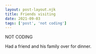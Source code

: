```yaml
---
layout: post-layout.njk
title: Friends visiting
date: 2021-09-03
tags: ['post', 'not coding']
---
```

<!-- Excerpt Start -->
NOT CODING
<!-- Excerpt End -->

Had a friend and his family over for dinner.
